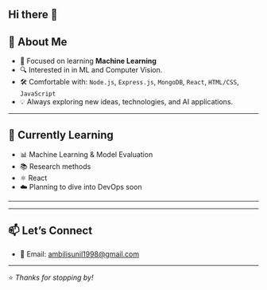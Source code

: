 ## Hi there 👋

<!--
**ambilisunil/ambilisunil** is a ✨ _special_ ✨ repository because its `README.md` (this file) appears on your GitHub profile.

Here are some ideas to get you started:

- 🔭 I’m currently working on ...
- 🌱 I’m currently learning ...
- 👯 I’m looking to collaborate on ...
- 🤔 I’m looking for help with ...
- 💬 Ask me about ...
- 📫 How to reach me: ...
- 😄 Pronouns: ...
- ⚡ Fun fact: ...
-->


## 🚀 About Me

- 🧠 Focused on learning **Machine Learning** 
- 🔍 Interested in  in ML and Computer Vision.
- 🛠️ Comfortable with: `Node.js`, `Express.js`, `MongoDB`, `React`, `HTML/CSS`, `JavaScript`
- 💡 Always exploring new ideas, technologies, and AI applications.

---

## 🌱 Currently Learning

- 📊 Machine Learning & Model Evaluation
- 📚 Research methods 
- ⚛️ React 
- ☁️ Planning to dive into DevOps soon

---




---

## 📫 Let’s Connect

- 📧 Email: ambilisunil1998@gmail.com  

---

⭐️ *Thanks for stopping by!*
